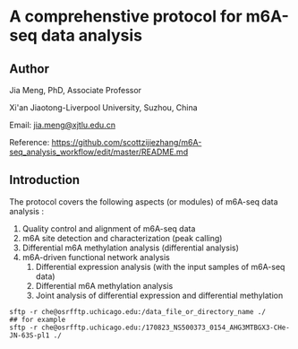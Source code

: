 # A comprehenstive protocol for m6A-seq data analysis 
## Author
Jia Meng, PhD, Associate Professor

Xi'an Jiaotong-Liverpool University, Suzhou, China

Email: jia.meng@xjtlu.edu.cn

Reference: https://github.com/scottzijiezhang/m6A-seq_analysis_workflow/edit/master/README.md

## Introduction
The protocol covers the following aspects (or modules) of m6A-seq data analysis :
1. Quality control and alignment of m6A-seq data
1. m6A site detection and characterization (peak calling)
1. Differential m6A methylation analysis (differential analysis)
1. m6A-driven functional network analysis
   1. Differential expression analysis (with the input samples of m6A-seq data)
   1. Differential  m6A methylation analysis
   1. Joint analysis of differential expression and differential methylation



```
sftp -r che@osrfftp.uchicago.edu:/data_file_or_directory_name ./
## for example
sftp -r che@osrfftp.uchicago.edu:/170823_NS500373_0154_AHG3MTBGX3-CHe-JN-63S-pl1 ./
```
